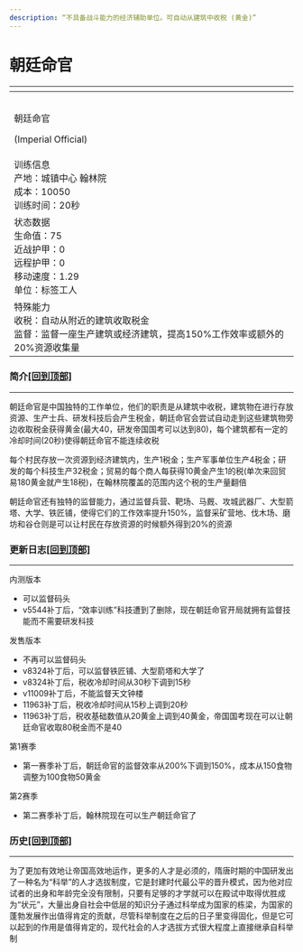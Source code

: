 ```yaml
---
description: “不具备战斗能力的经济辅助单位。可自动从建筑中收税 (黄金)”
---
```


# 朝廷命官

<table data-view="cards"><thead><tr><th></th></tr></thead><tbody><tr><td><p><img src="https://seicing-1257171891.cos.ap-nanjing.myqcloud.com/3fatcatpool/aoe4/tech/%E6%9C%9D%E5%BB%B7%E5%91%BD%E5%AE%98.png" alt="" data-size="line"></p><p>朝廷命官</p><p>(Imperial Official)</p></td></tr><tr><td>训练信息<br>产地：城镇中心 翰林院<br>成本：<img src="https://seicing-1257171891.cos.ap-nanjing.myqcloud.com/3fatcatpool/aoe4/tech/%E8%82%89.png" alt="" data-size="line">100<img src="https://seicing-1257171891.cos.ap-nanjing.myqcloud.com/3fatcatpool/aoe4/tech/%E9%87%91.png" alt="" data-size="line">50<br>训练时间：20秒</td></tr><tr><td>状态数据<br>生命值：75<br>近战护甲：0<br>远程护甲：0<br>移动速度：1.29<br>单位：标签工人</td></tr><tr><td>特殊能力<br>收税：自动从附近的建筑收取税金<br>监督：监督一座生产建筑或经济建筑，提高150%工作效率或额外的20%资源收集量</td></tr></tbody></table>

### 简介[\[回到顶部\]](broken-reference) <a href="#jia" id="jia"></a>

***

朝廷命官是中国独特的工作单位，他们的职责是从建筑中收税，建筑物在进行存放资源、生产士兵、研发科技后会产生税金，朝廷命官会尝试自动走到这些建筑物旁边收取税金获得黄金(最大40，研发帝国国考可以达到80)，每个建筑都有一定的冷却时间(20秒)使得朝廷命官不能连续收税

每个村民存放一次资源到经济建筑内，生产1税金；生产军事单位生产4税金；研发的每个科技生产32税金；贸易的每个商人每获得10黄金产生1的税(单次来回贸易180黄金就产生18税)，在翰林院覆盖的范围内这个税的生产量翻倍

朝廷命官还有独特的监督能力，通过监督兵营、靶场、马厩、攻城武器厂、大型箭塔、大学、铁匠铺，使得它们的工作效率提升150%，监督采矿营地、伐木场、磨坊和谷仓则是可以让村民在存放资源的时候额外得到20%的资源

### 更新日志[\[回到顶部\]](broken-reference) <a href="#change" id="change"></a>

***

内测版本

* 可以监督码头
* v5544补丁后，“效率训练”科技遭到了删除，现在朝廷命官开局就拥有监督技能而不需要研发科技

发售版本

* 不再可以监督码头
* v8324补丁后，可以监督铁匠铺、大型箭塔和大学了
* v8324补丁后，税收冷却时间从30秒下调到15秒
* v11009补丁后，不能监督天文钟楼
* 11963补丁后，税收冷却时间从15秒上调到20秒
* 11963补丁后，税收基础数值从20黄金上调到40黄金，帝国国考现在可以让朝廷命官收取80税金而不是40

第1赛季

* 第一赛季补丁后，朝廷命官的监督效率从200%下调到150%，成本从150食物调整为100食物50黄金

第2赛季

* 第二赛季补丁后，翰林院现在可以生产朝廷命官了

### 历史[\[回到顶部\]](broken-reference) <a href="#relk" id="relk"></a>

***

为了更加有效地让帝国高效地运作，更多的人才是必须的，隋唐时期的中国研发出了一种名为“科举”的人才选拔制度，它是封建时代最公平的晋升模式，因为他对应试者的出身和年龄完全没有限制，只要有足够的才学就可以在殿试中取得优胜成为“状元”，大量出身自社会中低层的知识分子通过科举成为国家的栋梁，为国家的蓬勃发展作出值得肯定的贡献，尽管科举制度在之后的日子里变得固化，但是它可以起到的作用是值得肯定的，现代社会的人才选拔方式很大程度上直接继承自科举制
